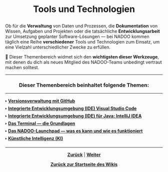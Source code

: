 # <p align="center">Tools und Technologien</p>

Ob für die **Verwaltung** von Daten und Prozessen, die **Dokumentation** von Wissen, Aufgaben und Projekten oder die tatsächliche **Entwicklungsarbeit** zur Umsetzung geplanter Software-Lösungen — bei NADOO kommen täglich eine Reihe **verschiedener** Tools und Technologien zum Einsatz, um eine Vielzahl unterschiedlicher Zwecke zu erfüllen.

👀 Dieser Themenbereich widmet sich den **wichtigsten dieser Werkzeuge**, mit denen du dich als neues Mitglied des NADOO-Teams unbedingt vertraut machen solltest.

---

### <p align="center">Dieser Themenbereich beinhaltet folgende Themen:</p>

---

🢒  [**Versionsverwaltung mit GitHub**](/docs/04-tools/01-github/README.md) <br>
🢒  [**Integrierte Entwicklungsumgebung (IDE) Visual Studio Code**](/docs/04-tools/02-vscode/README.md) <br>
🢒  [**Integrierte Entwicklungsumgebung (IDE) für Java: IntelliJ IDEA**](/docs/04-tools/03-intellij/README.md) <br>
🢒  [**Das Terminal — die Grundlagen**](/docs/04-tools/04-terminal/README.md) <br>
🢒  [**Das NADOO-Launchpad — was es kann und wie es funktioniert**](/docs/04-tools/05-launchpad/README.md) <br>
🢒  [**Künstliche Intelligenz (KI)**](/docs/04-tools/06-ki/README.md) <br>

---

<p align="center">
<a href="/docs/04-meetings/04-33er/README.md"><strong>Zurück</strong></a> | 
<a href="/docs/04-tools/01-github/README.md"><strong>Weiter</strong></a>
</p>

<p align="center"><a href="/docs/00-willkommen/README.md"><strong>Zurück zur Startseite des Wikis</strong></a></p>


